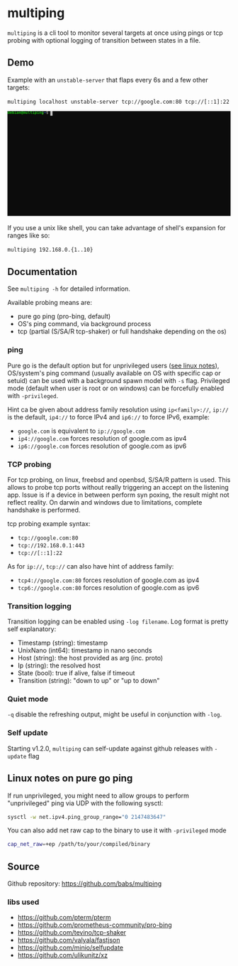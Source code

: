# multiping

`multiping` is a cli tool to monitor several targets at once using pings or tcp probing with optional logging of transition between states in a file.

## Demo

Example with an `unstable-server` that flaps every 6s and a few other targets:

`multiping localhost unstable-server tcp://google.com:80 tcp://[::1]:22`

![Demo01](https://raw.githubusercontent.com/babs/multiping/master/_demo/demo-001.svg)

If you use a unix like shell, you can take advantage of shell's expansion for ranges like so:

`multiping 192.168.0.{1..10}`

## Documentation

See `multiping -h` for detailed information.

Available probing means are:
- pure go ping (pro-bing, default)
- OS's ping command, via background process
- tcp (partial (S/SA/R tcp-shaker) or full handshake depending on the os)

### ping

Pure go is the default option but for unprivileged users ([see linux notes](#linux-notes-on-pure-go-ping)), OS/system's ping command (usually available on OS with specific cap or setuid) can be used with a background spawn model with `-s` flag. Privileged mode (default when user is root or on windows) can be forcefully enabled with `-privileged`.

Hint ca be given about address family resolution using `ip<family>://`, `ip://` is the default, `ip4://` to force IPv4 and `ip6://` to force IPv6, example:
 - `google.com` is equivalent to `ip://google.com`
 - `ip4://google.com` forces resolution of google.com as ipv4
 - `ip6://google.com` forces resolution of google.com as ipv6

### TCP probing

For tcp probing, on linux, freebsd and openbsd, S/SA/R pattern is used. This allows to probe tcp ports without really triggering an accept on the listening app. Issue is if a device in between perform syn poxing, the result might not reflect reality.
On darwin and windows due to limitations, complete handshake is performed.

tcp probing example syntax:
- `tcp://google.com:80`
- `tcp://192.168.0.1:443`
- `tcp://[::1]:22`

As for `ip://`, `tcp://` can also have hint of address family:
- `tcp4://google.com:80` forces resolution of google.com as ipv4
- `tcp6://google.com:80` forces resolution of google.com as ipv6

### Transition logging

Transition logging can be enabled using `-log filename`.
Log format is pretty self explanatory:

* Timestamp (string): timestamp
* UnixNano (int64): timestamp in nano seconds
* Host (string): the host provided as arg (inc. proto)
* Ip (string): the resolved host
* State (bool): true if alive, false if timeout
* Transition (string): "down to up" or "up to down"

### Quiet mode

`-q` disable the refreshing output, might be useful in conjunction with `-log`.

### Self update

Starting v1.2.0, `multiping` can self-update against github releases with `-update` flag

## Linux notes on pure go ping

If run unprivileged, you might need to allow groups to perform "unprivileged" ping via UDP with the following sysctl:
```bash
sysctl -w net.ipv4.ping_group_range="0 2147483647"
```

You can also add net raw cap to the binary to use it with `-privileged` mode
```bash
cap_net_raw=+ep /path/to/your/compiled/binary
```

## Source

Github repository: https://github.com/babs/multiping

### libs used

* https://github.com/pterm/pterm
* https://github.com/prometheus-community/pro-bing
* https://github.com/tevino/tcp-shaker
* https://github.com/valyala/fastjson
* https://github.com/minio/selfupdate
* https://github.com/ulikunitz/xz
